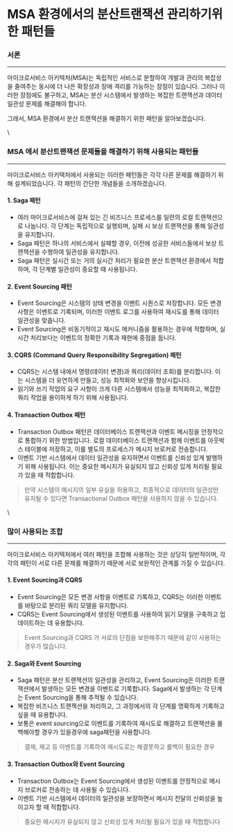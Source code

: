 # MSA 환경에서의 분산트랜잭션 관리하기위한 패턴들

### **서론**

***

마이크로서비스 아키텍처(MSA)는 독립적인 서비스로 분할하여 개발과 관리의 복잡성을 줄여주는 동시에 더 나은 확장성과 장애 격리를 가능하는 장점이 있습니다. 그러나 이러한 장점에도 불구하고, MSA는 분산 시스템에서 발생하는 복잡한 트랜잭션과 데이터 일관성 문제를 해결해야 합니다.

그래서, MSA 환경에서 분산 트랜잭션을 해결하기 위한 패턴을 알아보겠습니다.

\


### **MSA 에서 분산트랜잭션 문제들을 해결하기 위해 사용되는 패턴들**

***

마이크로서비스 아키텍처에서 사용되는 이러한 패턴들은 각각 다른 문제를 해결하기 위해 설계되었습니다. 각 패턴의 간단한 개념들을 소개하겠습니다.

#### **1. Saga 패턴**

* 여러 마이크로서비스에 걸쳐 있는 긴 비즈니스 프로세스를 일련의 로컬 트랜잭션으로 나눕니다. 각 단계는 독립적으로 실행되며, 실패 시 보상 트랜잭션을 통해 일관성을 유지합니다.
* Saga 패턴은 하나의 서비스에서 실패할 경우, 이전에 성공한 서비스들에서 보상 트랜잭션을 수행하여 일관성을 유지합니다.
* Saga 패턴은 실시간 또는 거의 실시간 처리가 필요한 분산 트랜잭션 환경에서 적합하며, 각 단계별 일관성이 중요할 때 사용됩니다.

#### **2. Event Sourcing 패턴**

* Event Sourcing은 시스템의 상태 변경을 이벤트 시퀀스로 저장합니다. 모든 변경 사항은 이벤트로 기록되며, 이러한 이벤트 로그를 사용하여 재시도를 통해 데이터 일관성을 맞춥니다.
* Event Sourcing은 비동기적이고 재시도 메커니즘을 활용하는 경우에 적합하며, 실시간 처리보다는 이벤트의 정확한 기록과 재현에 중점을 둡니다.

#### **3. CQRS (Command Query Responsibility Segregation) 패턴**

* CQRS는 시스템 내에서 명령(데이터 변경)과 쿼리(데이터 조회)를 분리합니다. 이는 시스템을 더 유연하게 만들고, 성능 최적화와 보안을 향상시킵니다.
* 읽기와 쓰기 작업의 요구 사항이 크게 다른 시스템에서 성능을 최적화하고, 복잡한 쿼리 작업을 용이하게 하기 위해 사용됩니다.

#### **4. Transaction Outbox 패턴**

* Transaction Outbox 패턴은 데이터베이스 트랜잭션과 이벤트 메시징을 안정적으로 통합하기 위한 방법입니다. 로컬 데이터베이스 트랜잭션과 함께 이벤트를 아웃박스 테이블에 저장하고, 이를 별도의 프로세스가 메시지 브로커로 전송합니다.
* 이벤트 기반 시스템에서 데이터 일관성을 유지하면서 이벤트를 신뢰성 있게 발행하기 위해 사용됩니다. 이는 중요한 메시지가 유실되지 않고 신뢰성 있게 처리될 필요가 있을 때 적합합니다.

> 만약 시스템이 메시지의 일부 유실을 허용하고, 최종적으로 데이터의 일관성만 유지될 수 있다면 Transactional Outbox 패턴을 사용하지 않을 수 있습니다.

\


### **많이 사용되는 조합**

***

마이크로서비스 아키텍처에서 여러 패턴을 조합해 사용하는 것은 상당히 일반적이며, 각각의 패턴이 서로 다른 문제를 해결하기 때문에 서로 보완적인 관계를 가질 수 있습니다.

#### **1. Event Sourcing과 CQRS**

* Event Sourcing은 모든 변경 사항을 이벤트로 기록하고, CQRS는 이러한 이벤트를 바탕으로 분리된 쿼리 모델을 유지합니다.
* CQRS는 Event Sourcing에서 생성된 이벤트를 사용하여 읽기 모델을 구축하고 업데이트하는 데 유용합니다.

> Event Sourcing과 CQRS 가 서로의 단점을 보완해주기 때문에 같이 사용하는 경우가 많습니다.

#### **2. Saga와 Event Sourcing**

* Saga 패턴은 분산 트랜잭션의 일관성을 관리하고, Event Sourcing은 이러한 트랜잭션에서 발생하는 모든 변경을 이벤트로 기록합니다. Saga에서 발생하는 각 단계는 Event Sourcing을 통해 추적될 수 있습니다.
* 복잡한 비즈니스 트랜잭션을 처리하고, 그 과정에서의 각 단계를 명확하게 기록하고 싶을 때 유용합니다.
* 보통은 event sourcing으로 이벤트를 기록하여 재시도로 해결하고 트랜잭션을 롤백해야할 경우가 있을경우에 saga패턴을 사용합니다.

> 결제, 재고 등 이벤트를 기록하여 재시도로는 해결못하고 롤백이 필요한 경우

#### **3. Transaction Outbox와 Event Sourcing**

* Transaction Outbox는 Event Sourcing에서 생성된 이벤트를 안정적으로 메시지 브로커로 전송하는 데 사용될 수 있습니다.
* 이벤트 기반 시스템에서 데이터의 일관성을 보장하면서 메시지 전달의 신뢰성을 높이고자 할 때 적합합니다.

> 중요한 메시지가 유실되지 않고 신뢰성 있게 처리될 필요가 있을 때 적합합니다

